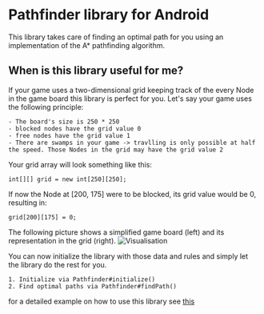 # Pathfinder library for Android

This library takes care of finding an optimal path for you using an implementation of the A* pathfinding algorithm.

## When is this library useful for me?

If your game uses a two-dimensional grid keeping track of the every Node in the game board this library is perfect for you.
Let's say your game uses the following principle:

	- The board's size is 250 * 250
	- blocked nodes have the grid value 0
	- free nodes have the grid value 1
	- There are swamps in your game -> travlling is only possible at half the speed. Those Nodes in the grid may have the grid value 2

Your grid array will look something like this:
	
	int[][] grid = new int[250][250];
	
If now the Node at [200, 175] were to be blocked, its grid value would be 0, resulting in:
	
	grid[200][175] = 0;
	

The following picture shows a simplified game board (left) and its representation in the grid (right).
![Visualisation](https://i.imgur.com/myCvWqI.png "Visualization")
	
You can now initialize the library with those data and rules and simply let the library do the rest for you.	

	1. Initialize via Pathfinder#initialize()
	2. Find optimal paths via Pathfinder#findPath()

for a detailed example on how to use this library see [this](example.java)

